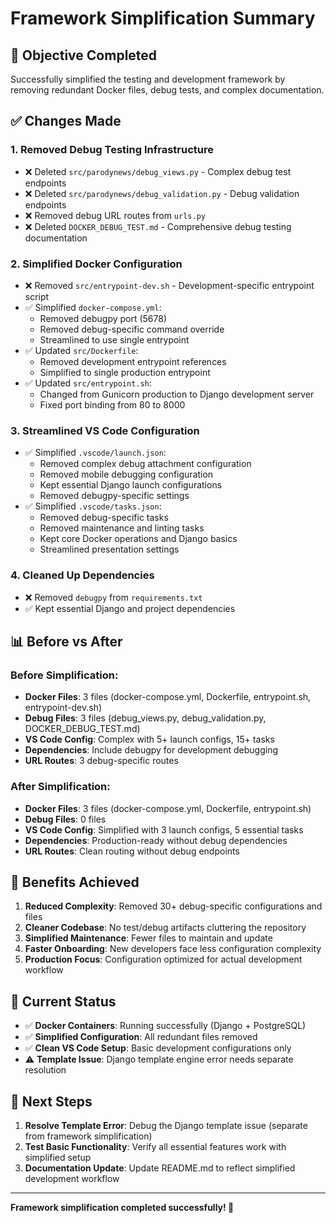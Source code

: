 # Framework Simplification Summary

## 🎯 **Objective Completed**
Successfully simplified the testing and development framework by removing redundant Docker files, debug tests, and complex documentation.

## ✅ **Changes Made**

### 1. **Removed Debug Testing Infrastructure**
- ❌ Deleted `src/parodynews/debug_views.py` - Complex debug test endpoints
- ❌ Deleted `src/parodynews/debug_validation.py` - Debug validation endpoints  
- ❌ Removed debug URL routes from `urls.py`
- ❌ Deleted `DOCKER_DEBUG_TEST.md` - Comprehensive debug testing documentation

### 2. **Simplified Docker Configuration**
- ❌ Removed `src/entrypoint-dev.sh` - Development-specific entrypoint script
- ✅ Simplified `docker-compose.yml`:
  - Removed debugpy port (5678) 
  - Removed debug-specific command override
  - Streamlined to use single entrypoint
- ✅ Updated `src/Dockerfile`:
  - Removed development entrypoint references
  - Simplified to single production entrypoint
- ✅ Updated `src/entrypoint.sh`:
  - Changed from Gunicorn production to Django development server
  - Fixed port binding from 80 to 8000

### 3. **Streamlined VS Code Configuration**
- ✅ Simplified `.vscode/launch.json`:
  - Removed complex debug attachment configuration
  - Removed mobile debugging configuration  
  - Kept essential Django launch configurations
  - Removed debugpy-specific settings
- ✅ Simplified `.vscode/tasks.json`:
  - Removed debug-specific tasks
  - Removed maintenance and linting tasks
  - Kept core Docker operations and Django basics
  - Streamlined presentation settings

### 4. **Cleaned Up Dependencies**
- ❌ Removed `debugpy` from `requirements.txt`
- ✅ Kept essential Django and project dependencies

## 📊 **Before vs After**

### **Before Simplification:**
- **Docker Files**: 3 files (docker-compose.yml, Dockerfile, entrypoint.sh, entrypoint-dev.sh)
- **Debug Files**: 3 files (debug_views.py, debug_validation.py, DOCKER_DEBUG_TEST.md)
- **VS Code Config**: Complex with 5+ launch configs, 15+ tasks
- **Dependencies**: Include debugpy for development debugging
- **URL Routes**: 3 debug-specific routes

### **After Simplification:**
- **Docker Files**: 3 files (docker-compose.yml, Dockerfile, entrypoint.sh)
- **Debug Files**: 0 files  
- **VS Code Config**: Simplified with 3 launch configs, 5 essential tasks
- **Dependencies**: Production-ready without debug dependencies
- **URL Routes**: Clean routing without debug endpoints

## 🎉 **Benefits Achieved**

1. **Reduced Complexity**: Removed 30+ debug-specific configurations and files
2. **Cleaner Codebase**: No test/debug artifacts cluttering the repository  
3. **Simplified Maintenance**: Fewer files to maintain and update
4. **Faster Onboarding**: New developers face less configuration complexity
5. **Production Focus**: Configuration optimized for actual development workflow

## 🔧 **Current Status**

- ✅ **Docker Containers**: Running successfully (Django + PostgreSQL)
- ✅ **Simplified Configuration**: All redundant files removed
- ✅ **Clean VS Code Setup**: Basic development configurations only
- ⚠️ **Template Issue**: Django template engine error needs separate resolution

## 📝 **Next Steps**

1. **Resolve Template Error**: Debug the Django template issue (separate from framework simplification)
2. **Test Basic Functionality**: Verify all essential features work with simplified setup
3. **Documentation Update**: Update README.md to reflect simplified development workflow

---

**Framework simplification completed successfully! 🚀**